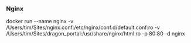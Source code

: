 ### Nginx



docker run --name nginx -v /Users/tim/Sites/nginx.conf:/etc/nginx/conf.d/default.conf:ro -v /Users/tim/Sites/dragon_portal:/usr/share/nginx/html:ro -p 80:80 -d nginx